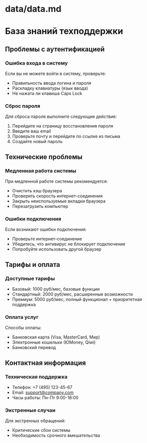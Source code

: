 # data/data.md
# База знаний техподдержки

## Проблемы с аутентификацией

### Ошибка входа в систему
Если вы не можете войти в систему, проверьте:
- Правильность ввода логина и пароля
- Раскладку клавиатуры (язык ввода)
- Не нажата ли клавиша Caps Lock

### Сброс пароля
Для сброса пароля выполните следующие действия:
1. Перейдите на страницу восстановления пароля
2. Введите ваш email
3. Проверьте почту и перейдите по ссылке из письма
4. Создайте новый пароль

## Технические проблемы

### Медленная работа системы
При медленной работе системы рекомендуется:
- Очистить кэш браузера
- Проверить скорость интернет-соединения
- Закрыть неиспользуемые вкладки браузера
- Перезагрузить компьютер

### Ошибки подключения
Если возникают ошибки подключения:
- Проверьте интернет-соединение
- Убедитесь, что антивирус не блокирует подключение
- Попробуйте использовать другой браузер

## Тарифы и оплата

### Доступные тарифы
- Базовый: 1000 руб/мес, базовые функции
- Стандартный: 2000 руб/мес, расширенные возможности
- Премиум: 5000 руб/мес, полный функционал + приоритетная поддержка

### Оплата услуг
Способы оплаты:
- Банковская карта (Visa, MasterCard, Мир)
- Электронные кошельки (ЮMoney, Qiwi)
- Банковский перевод

## Контактная информация

### Техническая поддержка
- Телефон: +7 (495) 123-45-67
- Email: support@company.com
- Часы работы: Пн-Пт 9:00-18:00

### Экстренные случаи
Для экстренных обращений:
- Критические сбои системы
- Необходимость срочного вмешательства